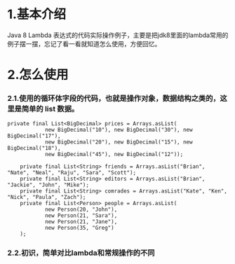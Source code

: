 # 1.基本介绍

Java 8 Lambda 表达式的代码实际操作例子，主要是把jdk8里面的lambda常用的例子摆一摆，忘记了看一看就知道怎么使用，方便回忆。

# 2.怎么使用

### 2.1.使用的循环体字段的代码，也就是操作对象，数据结构之类的，这里是简单的 list 数据。

```
private final List<BigDecimal> prices = Arrays.asList(
            new BigDecimal("10"), new BigDecimal("30"), new BigDecimal("17"),
            new BigDecimal("20"), new BigDecimal("15"), new BigDecimal("18"),
            new BigDecimal("45"), new BigDecimal("12"));

    private final List<String> friends = Arrays.asList("Brian", "Nate", "Neal", "Raju", "Sara", "Scott");
    private final List<String> editors = Arrays.asList("Brian", "Jackie", "John", "Mike");
    private final List<String> comrades = Arrays.asList("Kate", "Ken", "Nick", "Paula", "Zach");
    private final List<Person> people = Arrays.asList(
            new Person(20, "John"),
            new Person(21, "Sara"),
            new Person(21, "Jane"),
            new Person(35, "Greg")
    );
```

### 2.2.初识，简单对比lambda和常规操作的不同

```

```




